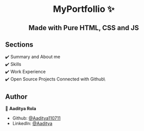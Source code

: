 
<h1 align="center"> MyPortfollio ✨ 
<br>

</h1>

<h2 align="center">
Made with Pure HTML, CSS and JS
</h2>

## Sections

✔️ Summary and About me\
✔️ Skills\
✔️ Work Experience\
✔️ Open Source Projects Connected with Github\

## Author

👤 **Aaditya Rola**

- Github: [@Aaditya110711](https://github.com/Aaditya110711/)
- LinkedIn: [@Aaditya](https://in.linkedin.com/in/aaditya-rola-a21929227)
